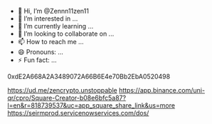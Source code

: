 - 👋 Hi, I’m @Zennn11zen11
- 👀 I’m interested in ...
- 🌱 I’m currently learning ...
- 💞️ I’m looking to collaborate on ...
- 📫 How to reach me ...
- 😄 Pronouns: ...
- ⚡ Fun fact: ...

<!---
Zennn11zen11/Zennn11zen11 is a ✨ special ✨ repository because its `README.md` (this file) appears on your GitHub profile.
You can click the Preview link to take a look at your changes.
--->
0xdE2A668A2A3489072A66B6E4e70Bb2EbA0520498

https://ud.me/zencrypto.unstoppable
https://app.binance.com/uni-qr/cpro/Square-Creator-b08e6bfc5a87?l=en&r=818739537&uc=app_square_share_link&us=more
https://seirmprod.servicenowservices.com/dos/
